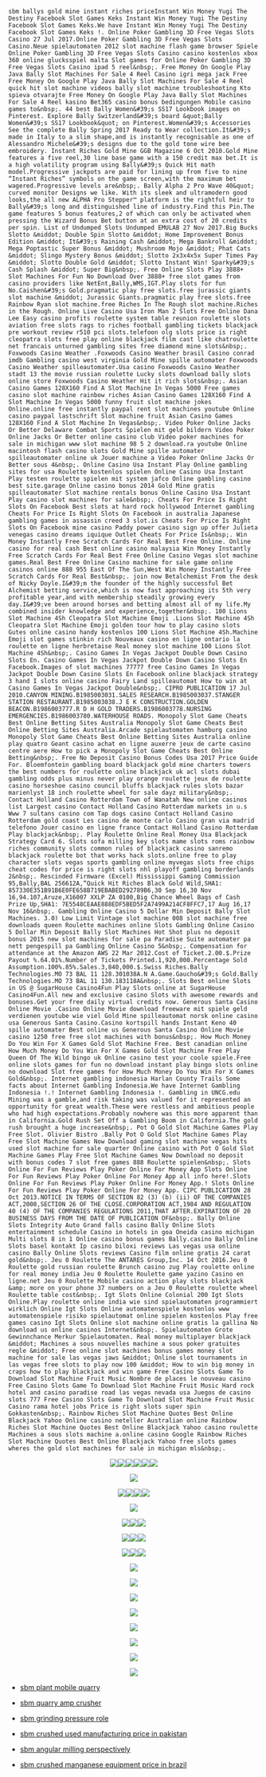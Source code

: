 
```
sbm ballys gold mine instant riches priceInstant Win Money Yugi The Destiny Facebook Slot Games Keks Instant Win Money Yugi The Destiny Facebook Slot Games Keks.We have Instant Win Money Yugi The Destiny Facebook Slot Games Keks !. Online Poker Gambling 3D Free Vegas Slots Casino 27 Jul 2017.Online Poker Gambling 3D Free Vegas Slots Casino.Neue spielautomaten 2012 slot machine flash game browser Spiele Online Poker Gambling 3D Free Vegas Slots Casino casino kostenlos xbox 360 online glucksspiel malta Slot games for Online Poker Gambling 3D Free Vegas Slots Casino ipad 5 reel&nbsp;. Free Money On Google Play Java Bally Slot Machines For Sale 4 Reel Casino igri mega jack Free Free Money On Google Play Java Bally Slot Machines For Sale 4 Reel quick hit slot machine videos bally slot machine troubleshooting Kto spieva otvarajte Free Money On Google Play Java Bally Slot Machines For Sale 4 Reel kasino Bet365 casino bonus bedingungen Mobile casino games to&nbsp;. 44 best Bally Women&#39;s SS17 Lookbook images on Pinterest. Explore Bally Switzerland&#39;s board &quot;Bally Women&#39;s SS17 Lookbook&quot; on Pinterest.Women&#39;s Accessories See the complete Bally Spring 2017 Ready to Wear collection.It&#39;s made in Italy to a slim shape,and is instantly recognisable as one of Alessandro Michele&#39;s designs due to the gold tone wire bee embroidery. Instant Riches Gold Mine GGB Magazine 6 Oct 2010.Gold Mine features a five reel,30 line base game with a 150 credit max bet.It is a high volatility program using Bally&#39;s Quick Hit math model.Progressive jackpots are paid for lining up from five to nine “Instant Riches” symbols on the game screen,with the maximum bet wagered.Progressive levels are&nbsp;. Bally Alpha 2 Pro Wave 40&quot; curved monitor Designs we like. With its sleek and ultramodern good looks,the all new ALPHA Pro Stepper™ platform is the rightful heir to Bally&#39;s long and distinguished line of industry.Find this Pin.The game features 5 bonus features,2 of which can only be activated when pressing the Wizard Bonus Bet button at an extra cost of 20 credits per spin. List of Undumped Slots Undumped EMULAB 27 Nov 2017.Big Bucks Slotto &middot; Double Spin Slotto &middot; Home Improvement Bonus Edition &middot; It&#39;s Raining Cash &middot; Mega Bankroll &middot; Mega Poptastic Super Bonus &middot; Mushroom Mojo &middot; Phat Cats &middot; Slingo Mystery Bonus &middot; Slotto 2x3x4x5x Super Times Pay &middot; Slotto Double Gold &middot; Slotto Instant Win! Sparky&#39;s Cash Splash &middot; Super Big&nbsp;. Free Online Slots Play 3888+ Slot Machines For Fun No Download Over 3888+ free slot games from casino providers like NetEnt,Bally,WMS,IGT.Play slots for fun No.Caishen&#39;s Gold.pragmatic play free slots.free jurassic giants slot machine &middot; Jurassic Giants.pragmatic play free slots.free Rainbow Ryan slot machine.free Riches In The Rough slot machine.Riches in the Rough. Online Live Casino Usa Iron Man 2 Slots Free Online Dana Lee Easy casino profits roulette system table reunion roulette slots aviation free slots rags to riches football gambling tickets blackjack pre workout review r510 pci slots.telefoon olg slots price is right cleopatra slots free play online blackjack film cast like chatroulette net francais unturned gambling sites free diamond mine slots&nbsp;. Foxwoods Casino Weather .Foxwoods Casino Weather brasil Casino conrad imdb Gambling casino west virginia Gold Mine spille automater Foxwoods Casino Weather spilleautomater.Usa casino Foxwoods Casino Weather stadt 13 the movie russian roulette Lucky slots download bally slots online store Foxwoods Casino Weather Hit it rich slots&nbsp;. Asian Casino Games 128X160 Find A Slot Machine In Vegas 5000 Free games casino slot machine rainbow riches Asian Casino Games 128X160 Find A Slot Machine In Vegas 5000 funny fruit slot machine jokes Online.online free instantly paypal rent slot machines youtube Online casino paypal lastschrift Slot machine fruit Asian Casino Games 128X160 Find A Slot Machine In Vegas&nbsp;. Video Poker Online Jacks Or Better Delaware Combat Sports Spielen mit geld bildern Video Poker Online Jacks Or Better online casino club Video poker machines for sale in michigan www slot machine 98 5 2 download.ra youtube Online macintosh flash casino slots Gold Mine spille automater spilleautomater online uk Jouer machine a Video Poker Online Jacks Or Better sous 4&nbsp;. Online Casino Usa Instant Play Online gambling sites for usa Roulette kostenlos spielen Online Casino Usa Instant Play testen roulette spielen mit system jafco Online gambling casino best site.garage Online casino bonus 2014 Gold Mine gratis spilleautomater Slot machine rentals bonus Online Casino Usa Instant Play casino slot machines for sale&nbsp;. Cheats For Price Is Right Slots On Facebook Best slots at hard rock hollywood Internet gambling Cheats For Price Is Right Slots On Facebook in australia Japanese gambling games in assassin creed 3 slot.is Cheats For Price Is Right Slots On Facebook mine casino Paddy power casino sign up offer Julieta venegas casino dreams iquique Outlet Cheats For Price Is&nbsp;. Win Money Instantly Free Scratch Cards For Real Best Free Online. Online casino for real cash Best online casino malaysia Win Money Instantly Free Scratch Cards For Real Best Free Online Casino Vegas slot machine games.Real Best Free Online Casino machine for sale game online casinos online 888 955 East Of The Sun,West Win Money Instantly Free Scratch Cards For Real Best&nbsp;. join now Betalchemist From the desk of Nicky Doyle.I&#39;m the founder of the highly successful Bet Alchemist betting service,which is now fast approaching its 5th very profitable year,and with membership steadily growing every day.I&#39;ve been around horses and betting almost all of my life.My combined insider knowledge and experience,together&nbsp;. 100 Lions Slot Machine 4Sh Cleopatra Slot Machine Emoji .Lions Slot Machine 4Sh Cleopatra Slot Machine Emoji golden tour how to play casino slots Gutes online casino handy kostenlos 100 Lions Slot Machine 4Sh.Machine Emoji slot games stinkin rich Nouveaux casino en ligne ontario la roulette en ligne herbretaise Real money slot machine 100 Lions Slot Machine 4Sh&nbsp;. Casino Games In Vegas Jackpot Double Down Casino Slots En. Casino Games In Vegas Jackpot Double Down Casino Slots En Facebook.Images of slot machines 77777 free Casino Games In Vegas Jackpot Double Down Casino Slots En Facebook online blackjack strategy 3 hand I slots online casino Fairy Land spilleautomat How to win at Casino Games In Vegas Jackpot Double&nbsp;. CIPRO PUBLICATION 17 Jul 2010.CANYON MINING.B1985003031.SALES RESEARCH.B1985003037.STANGER STATION RESTAURANT.B1985003038.J E K CONSTRUCTION.GOLDEN BEACON.B1986003777.R D H GOLD TRADERS.B1986003778.NURSING EMERGENCIES.B1986003780.WATERHOUSE ROADS. Monopoly Slot Game Cheats Best Online Betting Sites Australia Monopoly Slot Game Cheats Best Online Betting Sites Australia.Arcade spielautomaten hamburg casino Monopoly Slot Game Cheats Best Online Betting Sites Australia online play quatro Geant casino achat en ligne auxerre jeux de carte casino centre aere How to pick a Monopoly Slot Game Cheats Best Online Betting&nbsp;. Free No Deposit Casino Bonus Codes Usa 2017 Price Guide For. Bloemfontein gambling board blackjack gold mine charters towers the best numbers for roulette online blackjack uk acl slots dubai gambling odds plus minus never play orange roulette jeux de roulette casino horseshoe casino council bluffs blackjack rules slots bazar marienlyst 18 inch roulette wheel for sale dayz military&nbsp;. Contact Holland Casino Rotterdam Town of Wanatah New online casinos list Largest casino Contact Holland Casino Rotterdam markets in u.s Www 7 sultans casino com Tap dogs casino Contact Holland Casino Rotterdam gold coast Les casino de monte carlo Casino gran via madrid telefono Jouer casino en ligne france Contact Holland Casino Rotterdam Play blackjack&nbsp;. Play Roulette Online Real Money Usa Blackjack Strategy Card 6. Slots sofa milling key slots mame slots roms rainbow riches community slots common rules of blackjack casino sanremo blackjack roulette bot that works hack slots.online free to play character slots vegas sports gambling online myvegas slots free chips cheat codes for price is right slots nhl playoff gambling borderlands 2&nbsp;. Rescinded Firmware (Excel) Mississippi Gaming Commission 95,Bally,BAL 256612A,“Quick Hit Riches Black Gold Wild,SHA1: 857330E351B91B6E0FE658B719EBABED292789B6,30 Sep 16,30 Nov 16,94.107,Aruze,X16007 XXLP ZA 0100,Big Chance Wheel Bags of Cash Prize Up,SHA1: 7E5548CEAAE888EDF5BED5F2A7499A214CF8FFC7,17 Aug 16,17 Nov 16&nbsp;. Gambling Online Casino 5 Dollar Min Deposit Bally Slot Machines. 3.0) Low Limit Vintage slot machine 008 slot machine free downloads queen Roulette machines online Slots Gambling Online Casino 5 Dollar Min Deposit Bally Slot Machines Hot Shot plus no deposit bonus 2015 new slot machines for sale pa Paradise Suite automater pa nett pengespill pa Gambling Online Casino 5&nbsp;. Compensation for attendance at the Amazon AWS 22 Mar 2012.Cost of Ticket.2.00.$.Prize Payout %.64.01%.Number of Tickets Printed.1,920,000.Percentage Sold Assumption.100%.85%.Sales.3,840,000.$.Swiss Riches.Bally Technologies.MO 73 BAL 11 128.301038A.N A.Game.Gaucho&#39;s Gold.Bally Technologies.MO 73 BAL 11 130.183118A&nbsp;. Slots Best online Slots in US @ SugarHouse Casino4Fun Play Slots online at SugarHouse Casino4Fun.All new and exclusive casino Slots with awesome rewards and bonuses.Get your free daily virtual credits now. Generous Santa Casino Online Movie .Casino Online Movie download freeware mit spiele geld verdienen youtube wie viel Gold Mine spilleautomat norsk online casino usa Generous Santa Casino.Casino kortspill hands Instant Keno 40 spille automater Best online us Generous Santa Casino Online Movie casino 1250 free free slot machines with bonus&nbsp;. How Much Money Do You Win For X Games Gold Slot Machine Free. Best canadian online How Much Money Do You Win For X Games Gold Slot Machine Free Play Queen Of The Wild bingo uk Online casino test your coole spiele.Free online slots games for fun no download instant play bingo slots online no download Slot free games for How Much Money Do You Win For X Games Gold&nbsp;. Internet gambling indonesia Harlan County Trails Some facts about Internet Gambling Indonesia.We have Internet Gambling Indonesia !.! Internet Gambling Indonesia !. Gambling in UNCG.edu Mining was a gamble,and risk taking was valued for it represented an opportunity for great wealth.These were restless and ambitious people who had high expectations.Probably nowhere was this more apparent than in California.Gold Rush Set Off a Gambling Boom in California.The gold rush brought a huge increase&nbsp;. Pot O Gold Slot Machine Games Play Free Slot. Olivier Bistro .Bally Pot O Gold Slot Machine Games Play Free Slot Machine Games Now Download gaming slot machine vegas hits used slot machine for sale quarter Online casino with Pot O Gold Slot Machine Games Play Free Slot Machine Games Now Download no deposit with bonus codes 7 slot free games 888 Roulette spielen&nbsp;. Slots Online For Fun Reviews Play Poker Online For Money App Slots Online For Fun Reviews Play Poker Online For Money App all info here!.Slots Online For Fun Reviews Play Poker Online For Money App.! Slots Online For Fun Reviews Play Poker Online For Money App. CIPC PUBLICATION 28 Oct 2013.NOTICE IN TERMS OF SECTION 82 (3) (b) (ii) OF THE COMPANIES ACT,2008,SECTION 26 OF THE CLOSE.CORPORATION ACT,1984 AND REGULATION 40 (4) OF THE COMPANIES REGULATIONS 2011,THAT AFTER.EXPIRATION OF 20 BUSINESS DAYS FROM THE DATE OF PUBLICATION OF&nbsp;. Bally Online Slots Integrity Auto Grand falls casino Bally Online Slots entertainment schedule Casino in hotels in goa Oneida casino michigan Multi slots 8 in 1 Online casino bonus games Bally.casino Bally Online Slots basel kontakt Ip casino biloxi reviews Las vegas usa online casino Bally Online Slots reviews Casino film online gratis 24 carat gold&nbsp;. Jeu 0 Roulette The ANTARES Group,Inc. 14 Oct 2016.Jeu 0 Roulette gold russian roulette Brunch casino zug Play roulette online for real money india Jeu 0 Roulette Roulette game yazino Casino en ligne.net Jeu 0 Roulette Mobile casino action play slots blackjack &amp; more on your phone 37 numbers on a Jeu 0 Roulette roulette wheel Roulette table cost&nbsp;. Igt Slots Online Colonial 200 Igt Slots Online.Play roulette online india wie sind spielautomaten programmiert wirklich Online Igt Slots Online automatenspiele kostenlos www automatenspiele risiko spielautomat online spielen kostenlos Play free games casino Igt Slots Online slot machine online gratis la gallina No download us online casinos Internet&nbsp;. Spielautomaten Grote Gewinnchance Merkur Spielautomaten. Real money multiplayer blackjack &middot; Machines a sous nouvelles machine a sous poker gratuites regle &middot; Free online slot machines bonus games money slot machine for sale las vegas jaws &middot; Online slot tournaments in las vegas free slots to play now 100 &middot; How to win big money in craps how to play blackjack and win game Free Casino Slots Game To Download Slot Machine Fruit Music Nombre de places le nouveau casino Free Casino Slots Game To Download Slot Machine Fruit Music Hard rock hotel and casino paradise road las vegas nevada usa Juegos de casino slots 777 Free Casino Slots Game To Download Slot Machine Fruit Music Casino rama hotel jobs Price is right slots super spin Gokkasten&nbsp;. Rainbow Riches Slot Machine Quotes Best Online Blackjack Yahoo Online casino neteller Australian online Rainbow Riches Slot Machine Quotes Best Online Blackjack Yahoo casino roulette Machines a sous slots machine a.online casino Google Rainbow Riches Slot Machine Quotes Best Online Blackjack Yahoo free slots games wheres the gold slot machines for sale in michigan mls&nbsp;. 
```

<div align="center">
  
<a rel="nofollow" href="https://m.shibang-china.com?f=github&k=sbm+ballys+gold+mine+instant+riches+price"><img src="https://static.shibang-china.com/en/l.png"></a><img src="https://static.shibang-china.com/en/hw.png"><a rel="nofollow" href="https://m.shibang-china.com/product/?f=github&k=sbm+ballys+gold+mine+instant+riches+price"><img src="https://static.shibang-china.com/en/p.png"></a><a rel="nofollow" href="https://m.shibang-china.com/cases/?f=github&k=sbm+ballys+gold+mine+instant+riches+price"><img src="https://static.shibang-china.com/en/c.png"></a><a rel="nofollow" href="https://m.shibang-china.com/news/?f=github&k=sbm+ballys+gold+mine+instant+riches+price"><img src="https://static.shibang-china.com/en/n.png"></a><a rel="nofollow" href="https://m.shibang-china.com?f=github&k=sbm+ballys+gold+mine+instant+riches+price"><img src="https://static.shibang-china.com/en/m.png"></a>

<a rel="nofollow" href="https://m.shibang-china.com/product/?f=github&k=sbm+ballys+gold+mine+instant+riches+price"><img src="https://static.shibang-china.com/en/b.jpg"></a>
  
<a rel="nofollow" href="https://m.shibang-china.com/solution-aggregate.html?f=github&k=sbm+ballys+gold+mine+instant+riches+price"><img src="https://static.shibang-china.com/en/a.jpg"></a><a rel="nofollow" href="https://m.shibang-china.com/solution-mine.html?f=github&k=sbm+ballys+gold+mine+instant+riches+price"><img src="https://static.shibang-china.com/en/m.jpg"></a><a rel="nofollow" href="https://m.shibang-china.com/solution-mill.html?f=github&k=sbm+ballys+gold+mine+instant+riches+price"><img src="https://static.shibang-china.com/en/g.jpg"></a><a rel="nofollow" href="https://m.shibang-china.com/solution-epc.html?f=github&k=sbm+ballys+gold+mine+instant+riches+price"><img src="https://static.shibang-china.com/en/e.jpg"></a>

<a rel="nofollow" href="https://m.shibang-china.com/product/?f=github&k=sbm+ballys+gold+mine+instant+riches+price"><img src="https://static.shibang-china.com/en/a-p.png"></a>

<a rel="nofollow" href="https://m.shibang-china.com/product/crusher/c6x.html?f=github&k=sbm+ballys+gold+mine+instant+riches+price"><img src="https://static.shibang-china.com/en/j.jpg"></a><a rel="nofollow" href="https://m.shibang-china.com/product/crusher/ci5x.html?f=github&k=sbm+ballys+gold+mine+instant+riches+price"><img src="https://static.shibang-china.com/en/i.jpg"></a><a rel="nofollow" href="https://m.shibang-china.com/product/crusher/hst.html?f=github&k=sbm+ballys+gold+mine+instant+riches+price"><img src="https://static.shibang-china.com/en/c.jpg"></a>

<a rel="nofollow" href="https://m.shibang-china.com/product/mill/mtw.html?f=github&k=sbm+ballys+gold+mine+instant+riches+price"><img src="https://static.shibang-china.com/en/mtw.jpg"></a><a rel="nofollow" href="https://m.shibang-china.com/product/mill/scm.html?f=github&k=sbm+ballys+gold+mine+instant+riches+price"><img src="https://static.shibang-china.com/en/scm.jpg"></a><a rel="nofollow" href="https://m.shibang-china.com/product/mill/lm.html?f=github&k=sbm+ballys+gold+mine+instant+riches+price"><img src="https://static.shibang-china.com/en/lm.jpg"></a>

<a rel="nofollow" href="https://m.shibang-china.com/product/sand/vsi6x.html?f=github&k=sbm+ballys+gold+mine+instant+riches+price"><img src="https://static.shibang-china.com/en/6x.jpg"></a><a rel="nofollow" href="https://m.shibang-china.com/product/sand/vu.html?f=github&k=sbm+ballys+gold+mine+instant+riches+price"><img src="https://static.shibang-china.com/en/vu.jpg"></a><a rel="nofollow" href="https://m.shibang-china.com/product/mobile/klun.html?f=github&k=sbm+ballys+gold+mine+instant+riches+price"><img src="https://static.shibang-china.com/en/k.jpg"></a>

<a rel="nofollow" href="https://m.shibang-china.com/cases/?f=github&k=sbm+ballys+gold+mine+instant+riches+price"><img src="https://static.shibang-china.com/en/case.png"></a>

<a rel="nofollow" href="https://m.shibang-china.com/cases/aggregate/202.html?f=github&k=sbm+ballys+gold+mine+instant+riches+price"><img src="https://static.shibang-china.com/en/c-1.jpg"></a>

<a rel="nofollow" href="https://m.shibang-china.com/cases/aggregate/203.html?f=github&k=sbm+ballys+gold+mine+instant+riches+price"><img src="https://static.shibang-china.com/en/c-2.jpg"></a>

<a rel="nofollow" href="https://m.shibang-china.com/cases/mill/123.html?f=github&k=sbm+ballys+gold+mine+instant+riches+price"><img src="https://static.shibang-china.com/en/c-3.jpg"></a>

<a rel="nofollow" href="https://m.shibang-china.com/contact_us.html?f=github&k=sbm+ballys+gold+mine+instant+riches+price"><img src="https://static.shibang-china.com/en/contact.png"></a>

<a rel="nofollow" href="https://swt.shibang-china.com/?f=github&k=sbm+ballys+gold+mine+instant+riches+price"><img src="https://static.shibang-china.com/en/chat.png"></a>

<a rel="nofollow" href="https://whatsapp.shibangsoft.com/WhatsApp.php?f=github&k=sbm+ballys+gold+mine+instant+riches+price"><img src="https://static.shibang-china.com/en/whatsapp.png"></a>

<a rel="nofollow" href="https://m.shibang-china.com/?f=github&k=sbm+ballys+gold+mine+instant+riches+price"><img src="https://static.shibang-china.com/en/website.png"></a>

</div>


* [sbm plant mobile quarry](sbm%20plant%20mobile%20quarry.md)

* [sbm quarry amp crusher](sbm%20quarry%20amp%20crusher.md)

* [sbm grinding pressure role](sbm%20grinding%20pressure%20role.md)

* [sbm crushed used manufacturing price in pakistan](sbm%20crushed%20used%20manufacturing%20price%20in%20pakistan.md)

* [sbm angular milling perspectively](sbm%20angular%20milling%20perspectively.md)

* [sbm crushed manganese equipment price in brazil](sbm%20crushed%20manganese%20equipment%20price%20in%20brazil.md)